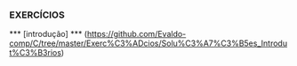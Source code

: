 ### EXERCÍCIOS

*** [introdução] *** (https://github.com/Evaldo-comp/C/tree/master/Exerc%C3%ADcios/Solu%C3%A7%C3%B5es_Introdut%C3%B3rios)

